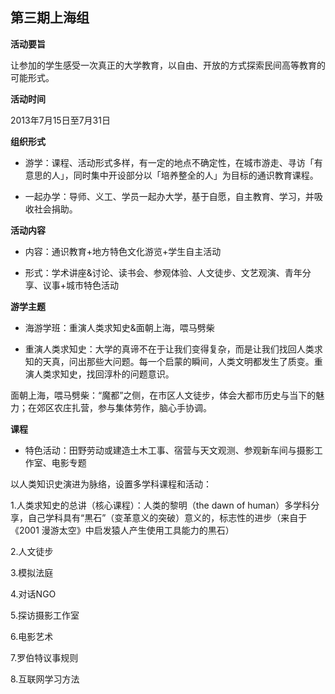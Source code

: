 ## 第三期上海组

**活动要旨**

让参加的学生感受一次真正的大学教育，以自由、开放的方式探索民间高等教育的可能形式。

**活动时间**

2013年7月15日至7月31日

**组织形式**

- 游学：课程、活动形式多样，有一定的地点不确定性，在城市游走、寻访「有意思的人」，同时集中开设部分以「培养整全的人」为目标的通识教育课程。

- 一起办学：导师、义工、学员一起办大学，基于自愿，自主教育、学习，并吸收社会捐助。

**活动内容**

- 内容：通识教育+地方特色文化游览+学生自主活动

- 形式：学术讲座&讨论、读书会、参观体验、人文徒步、文艺观演、青年分享、议事+城市特色活动

**游学主题**

- 海游学班：重演人类求知史&面朝上海，喂马劈柴

- 重演人类求知史：大学的真谛不在于让我们变得复杂，而是让我们找回人类求知的天真，问出那些大问题。每一个启蒙的瞬间，人类文明都发生了质变。重演人类求知史，找回淳朴的问题意识。

面朝上海，喂马劈柴：“魔都”之侧，在市区人文徒步，体会大都市历史与当下的魅力；在郊区农庄扎营，参与集体劳作，脑心手协调。


**课程**

- 特色活动：田野劳动或建造土木工事、宿营与天文观测、参观新车间与摄影工作室、电影专题

以人类知识史演进为脉络，设置多学科课程和活动：

1.人类求知史的总讲（核心课程）：人类的黎明（the dawn of human）多学科分享，自己学科具有“黒石”（变革意义的突破）意义的，标志性的进步（来自于《2001 漫游太空》中启发猿人产生使用工具能力的黒石）

2.人文徒步

3.模拟法庭

4.对话NGO

5.探访摄影工作室

6.电影艺术

7.罗伯特议事规则

8.互联网学习方法
